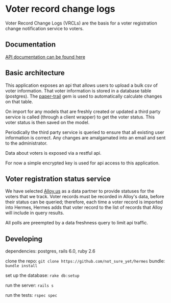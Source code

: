 # Voter record change logs

Voter Record Change Logs (VRCLs) are the basis for a voter registration change notification service to voters.

## Documentation
[API documentation can be found here](https://hermes.demo.trustthevote.org/api-docs/index.html)

## Basic architecture

This application exposes an api that allows users to upload a bulk csv of voter information. That voter information is stored in a database table (postgres). The [paper-trail](https://github.com/paper-trail-gem/paper_trail) gem is used to automatically calculate changes on that table.

On import for any models that are freshly created or updated a third party service is called (through a client wrapper) to get the voter status. This voter status is then saved on the model.

Periodically the third party service is queried to ensure that all existing user information is correct. Any changes are amalgamated into an email and sent to the administrator.

Data about voters is exposed via a restful api.

For now a simple encrypted key is used for api access to this application.

## Voter registration status service

We have selected [Alloy.us](https://docs.alloy.us/api/) as a data partner to provide statuses for the voters that we track. Voter records must be recorded in Alloy's data, before their status can be queried; therefore, each time a voter record is imported into Hermes, Hermes adds that voter record to the list of records that Alloy will include in query results. 

All polls are preempted by a data freshness query to limit api traffic.


## Developing

dependencies: postgres, rails 6.0, ruby 2.6

clone the repo: `git clone https://github.com/not_sure_yet/hermes`
bundle: `bundle install`

set up the database: `rake db:setup`

run the server: `rails s`

run the tests: `rspec spec`
